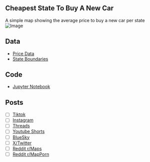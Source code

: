 ## Cheapest State To Buy A New Car
A simple map showing the average price to buy a new car per state
![Image](https://drive.google.com/uc?export=view&id=)

## Data
* [Price Data](https://caredge.com/guides/cheapest-state-to-buy-a-car)
* [State Boundaries](https://www.census.gov/geographies/mapping-files/time-series/geo/carto-boundary-file.html)

## Code
* [Jupyter Notebook](FormatData.ipynb)

## Posts
- [ ] [Tiktok]()
- [ ] [Instagram]()
- [ ] [Threads]()
- [ ] [Youtube Shorts]()
- [ ] [BlueSky]()
- [ ] [X/Twitter]()
- [ ] [Reddit r/Maps]()
- [ ] [Reddit r/MapPorn]()
